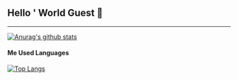 ## Hello ' World Guest 👋

* * *

<!--
**kimminwyk/kimminwyk** is a ✨ _special_ ✨ repository because its `README.md` (this file) appears on your GitHub profile.

Here are some ideas to get you started:

- 🔭 I’m currently working on ...
- 🌱 I’m currently learning ...
- 👯 I’m looking to collaborate on ...
- 🤔 I’m looking for help with ...
- 💬 Ask me about ...
- 📫 How to reach me: ...
- 😄 Pronouns: ...
- ⚡ Fun fact: ...
-->
[![Anurag's github stats](https://github-readme-stats.vercel.app/api?username=kimminwyk)](https://github.com/kimminwyk)

#### Me Used Languages

[![Top Langs](https://github-readme-stats.vercel.app/api/top-langs/?username=kimminwyk)](https://github.com/kimminwyk)
